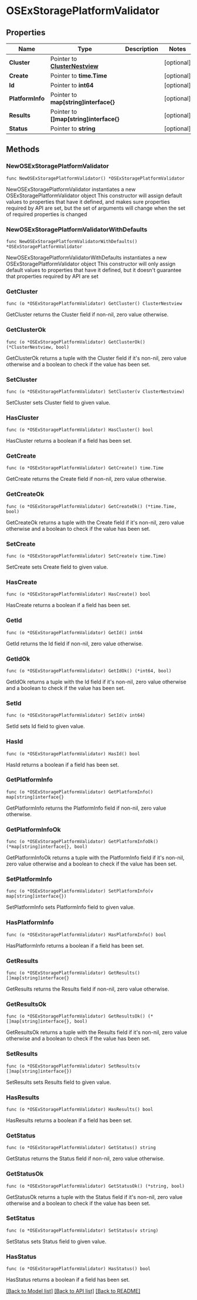 # OSExStoragePlatformValidator

## Properties

Name | Type | Description | Notes
------------ | ------------- | ------------- | -------------
**Cluster** | Pointer to [**ClusterNestview**](ClusterNestview.md) |  | [optional] 
**Create** | Pointer to **time.Time** |  | [optional] 
**Id** | Pointer to **int64** |  | [optional] 
**PlatformInfo** | Pointer to **map[string]interface{}** |  | [optional] 
**Results** | Pointer to **[]map[string]interface{}** |  | [optional] 
**Status** | Pointer to **string** |  | [optional] 

## Methods

### NewOSExStoragePlatformValidator

`func NewOSExStoragePlatformValidator() *OSExStoragePlatformValidator`

NewOSExStoragePlatformValidator instantiates a new OSExStoragePlatformValidator object
This constructor will assign default values to properties that have it defined,
and makes sure properties required by API are set, but the set of arguments
will change when the set of required properties is changed

### NewOSExStoragePlatformValidatorWithDefaults

`func NewOSExStoragePlatformValidatorWithDefaults() *OSExStoragePlatformValidator`

NewOSExStoragePlatformValidatorWithDefaults instantiates a new OSExStoragePlatformValidator object
This constructor will only assign default values to properties that have it defined,
but it doesn't guarantee that properties required by API are set

### GetCluster

`func (o *OSExStoragePlatformValidator) GetCluster() ClusterNestview`

GetCluster returns the Cluster field if non-nil, zero value otherwise.

### GetClusterOk

`func (o *OSExStoragePlatformValidator) GetClusterOk() (*ClusterNestview, bool)`

GetClusterOk returns a tuple with the Cluster field if it's non-nil, zero value otherwise
and a boolean to check if the value has been set.

### SetCluster

`func (o *OSExStoragePlatformValidator) SetCluster(v ClusterNestview)`

SetCluster sets Cluster field to given value.

### HasCluster

`func (o *OSExStoragePlatformValidator) HasCluster() bool`

HasCluster returns a boolean if a field has been set.

### GetCreate

`func (o *OSExStoragePlatformValidator) GetCreate() time.Time`

GetCreate returns the Create field if non-nil, zero value otherwise.

### GetCreateOk

`func (o *OSExStoragePlatformValidator) GetCreateOk() (*time.Time, bool)`

GetCreateOk returns a tuple with the Create field if it's non-nil, zero value otherwise
and a boolean to check if the value has been set.

### SetCreate

`func (o *OSExStoragePlatformValidator) SetCreate(v time.Time)`

SetCreate sets Create field to given value.

### HasCreate

`func (o *OSExStoragePlatformValidator) HasCreate() bool`

HasCreate returns a boolean if a field has been set.

### GetId

`func (o *OSExStoragePlatformValidator) GetId() int64`

GetId returns the Id field if non-nil, zero value otherwise.

### GetIdOk

`func (o *OSExStoragePlatformValidator) GetIdOk() (*int64, bool)`

GetIdOk returns a tuple with the Id field if it's non-nil, zero value otherwise
and a boolean to check if the value has been set.

### SetId

`func (o *OSExStoragePlatformValidator) SetId(v int64)`

SetId sets Id field to given value.

### HasId

`func (o *OSExStoragePlatformValidator) HasId() bool`

HasId returns a boolean if a field has been set.

### GetPlatformInfo

`func (o *OSExStoragePlatformValidator) GetPlatformInfo() map[string]interface{}`

GetPlatformInfo returns the PlatformInfo field if non-nil, zero value otherwise.

### GetPlatformInfoOk

`func (o *OSExStoragePlatformValidator) GetPlatformInfoOk() (*map[string]interface{}, bool)`

GetPlatformInfoOk returns a tuple with the PlatformInfo field if it's non-nil, zero value otherwise
and a boolean to check if the value has been set.

### SetPlatformInfo

`func (o *OSExStoragePlatformValidator) SetPlatformInfo(v map[string]interface{})`

SetPlatformInfo sets PlatformInfo field to given value.

### HasPlatformInfo

`func (o *OSExStoragePlatformValidator) HasPlatformInfo() bool`

HasPlatformInfo returns a boolean if a field has been set.

### GetResults

`func (o *OSExStoragePlatformValidator) GetResults() []map[string]interface{}`

GetResults returns the Results field if non-nil, zero value otherwise.

### GetResultsOk

`func (o *OSExStoragePlatformValidator) GetResultsOk() (*[]map[string]interface{}, bool)`

GetResultsOk returns a tuple with the Results field if it's non-nil, zero value otherwise
and a boolean to check if the value has been set.

### SetResults

`func (o *OSExStoragePlatformValidator) SetResults(v []map[string]interface{})`

SetResults sets Results field to given value.

### HasResults

`func (o *OSExStoragePlatformValidator) HasResults() bool`

HasResults returns a boolean if a field has been set.

### GetStatus

`func (o *OSExStoragePlatformValidator) GetStatus() string`

GetStatus returns the Status field if non-nil, zero value otherwise.

### GetStatusOk

`func (o *OSExStoragePlatformValidator) GetStatusOk() (*string, bool)`

GetStatusOk returns a tuple with the Status field if it's non-nil, zero value otherwise
and a boolean to check if the value has been set.

### SetStatus

`func (o *OSExStoragePlatformValidator) SetStatus(v string)`

SetStatus sets Status field to given value.

### HasStatus

`func (o *OSExStoragePlatformValidator) HasStatus() bool`

HasStatus returns a boolean if a field has been set.


[[Back to Model list]](../README.md#documentation-for-models) [[Back to API list]](../README.md#documentation-for-api-endpoints) [[Back to README]](../README.md)


